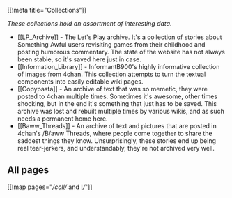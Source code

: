 [[!meta title="Collections"]]

*These collections hold an assortment of interesting data.*

* [[LP_Archive]] - The Let's Play archive. It's a collection of stories about Something Awful users revisiting games from their childhood and posting humorous commentary. The state of the website has not always been stable, so it's saved here just in case.
* [[Information_Library]] - InformantB900's highly informative collection of images from 4chan. This collection attempts to turn the textual components into easily editable wiki pages.
* [[Copypasta]] - An archive of text that was so memetic, they were posted to 4chan multiple times. Sometimes it's awesome, other times shocking, but in the end it's something that just has to be saved. This archive was lost and rebuilt multiple times by various wikis, and as such needs a permanent home here.
* [[Baww_Threads]] - An archive of text and pictures that are posted in 4chan's /B/aww Threads, where people come together to share the saddest things they know. Unsurprisingly, these stories end up being real tear-jerkers, and understandably, they're not archived very well.

## All pages

[[!map pages="*/coll/* and !*/*"]]